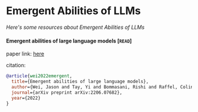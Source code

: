 # Emergent Abilities of LLMs
*Here's some resources about Emergent Abilities of LLMs*



#### Emergent abilities of large language models [`READ`]

paper link: [here](https://arxiv.org/pdf/2206.07682.pdf?trk=cndc-detail)

citation: 
```bibtex
@article{wei2022emergent,
  title={Emergent abilities of large language models},
  author={Wei, Jason and Tay, Yi and Bommasani, Rishi and Raffel, Colin and Zoph, Barret and Borgeaud, Sebastian and Yogatama, Dani and Bosma, Maarten and Zhou, Denny and Metzler, Donald and others},
  journal={arXiv preprint arXiv:2206.07682},
  year={2022}
}
```